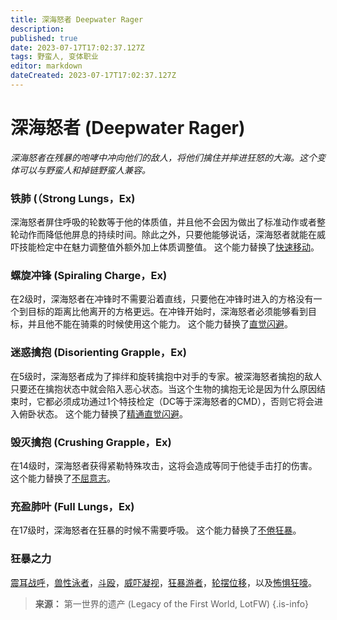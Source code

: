 ```yaml
---
title: 深海怒者 Deepwater Rager
description: 
published: true
date: 2023-07-17T17:02:37.127Z
tags: 野蛮人, 变体职业
editor: markdown
dateCreated: 2023-07-17T17:02:37.127Z
---
```


# 深海怒者 (Deepwater Rager)
*深海怒者在残暴的咆哮中冲向他们的敌人，将他们擒住并摔进狂怒的大海。这个变体可以与野蛮人和掉链野蛮人兼容。*

### 铁肺 (（Strong Lungs，Ex)
深海怒者屏住呼吸的轮数等于他的体质值，并且他不会因为做出了标准动作或者整轮动作而降低他屏息的持续时间。除此之外，只要他能够说话，深海怒者就能在威吓技能检定中在魅力调整值外额外加上体质调整值。
这个能力替换了[快速移动](/野蛮人#快速移动-fast-movement-ex)。

### 螺旋冲锋 (Spiraling Charge，Ex)
在2级时，深海怒者在冲锋时不需要沿着直线，只要他在冲锋时进入的方格没有一个到目标的距离比他离开的方格更远。在冲锋开始时，深海怒者必须能够看到目标，并且他不能在骑乘的时候使用这个能力。
这个能力替换了[直觉闪避](/野蛮人#直觉闪避-uncanny-dodge-ex)。

### 迷惑擒抱 (Disorienting Grapple，Ex)
在5级时，深海怒者成为了摔绊和旋转擒抱中对手的专家。被深海怒者擒抱的敌人只要还在擒抱状态中就会陷入恶心状态。当这个生物的擒抱无论是因为什么原因结束时，它都必须成功通过1个特技检定（DC等于深海怒者的CMD），否则它将会进入俯卧状态。
这个能力替换了[精通直觉闪避](/野蛮人#精通直觉闪避-improved-uncanny-dodge-ex)。

### 毁灭擒抱 (Crushing Grapple，Ex)
在14级时，深海怒者获得紧勒特殊攻击，这将会造成等同于他徒手击打的伤害。
这个能力替换了[不屈意志](/野蛮人#不屈意志-indomitable-will-ex)。

### 充盈肺叶 (Full Lungs，Ex)
在17级时，深海怒者在狂暴的时候不需要呼吸。
这个能力替换了[不倦狂暴](/野蛮人#不倦狂暴-tireless-rage-ex)。

### 狂暴之力
[震耳战呼](/狂暴之力/震耳战呼)，[兽性泳者](/狂暴之力/兽性泳者)，[斗殴](/狂暴之力/斗殴)，[威吓凝视](/狂暴之力/威吓凝视)，[狂暴游者](/狂暴之力/狂暴游者)，[轮摆位移](/狂暴之力/轮摆位移)，以及[怖惧狂嚎](/狂暴之力/怖惧狂嚎)。

> **来源：** 第一世界的遗产 (Legacy of the First World, LotFW)
{.is-info}
